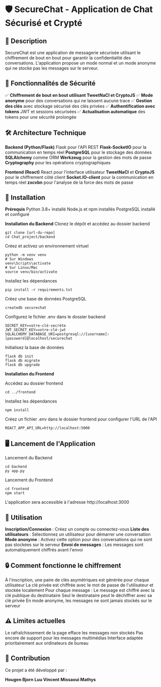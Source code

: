# 🛡️ SecureChat - Application de Chat Sécurisé et Crypté

## 📝 Description

SecureChat est une application de messagerie sécurisée utilisant le chiffrement de bout en bout pour garantir la confidentialité des conversations. L'application propose un mode normal et un mode anonyme qui ne stocke pas les messages sur le serveur.

## 🔐 Fonctionnalités de Sécurité

✅ **Chiffrement de bout en bout utilisant TweetNaCl et CryptoJS**
✅ **Mode anonyme** pour des conversations qui ne laissent aucune trace
✅ **Gestion des clés** avec stockage sécurisé des clés privées
✅ **Authentification avec tokens** JWT et sessions sécurisées
✅ **Actualisation automatique** des tokens pour une sécurité prolongée

## 🛠️ Architecture Technique

**Backend (Python/Flask)**
Flask pour l'API REST
**Flask-SocketIO** pour la communication en temps réel
**PostgreSQL** pour le stockage des données
**SQLAlchemy** comme ORM
**Werkzeug** pour la gestion des mots de passe
**Cryptography** pour les opérations cryptographiques

**Frontend (React)**
React pour l'interface utilisateur
**TweetNaCl** et **CryptoJS** pour le chiffrement côté client
**Socket.IO-client** pour la communication en temps réel
**zxcvbn** pour l'analyse de la force des mots de passe

## 🚀 Installation

**Prérequis**
Python 3.8+ installé
Node.js et npm installés
PostgreSQL installé et configuré

**Installation du Backend**
Clonez le dépôt et accédez au dossier backend

```shell
git clone [url-du-repo]
cd Chat_project/backend
```

Créez et activez un environnement virtuel

```shell
python -m venv venv
# Sur Windows
venv\Scripts\activate
# Sur Linux/Mac
source venv/bin/activate
```

Installez les dépendances

```shell
pip install -r requirements.txt
```

Créez une base de données PostgreSQL

```shell
createdb securechat
```

Configurez le fichier .env dans le dossier backend

```
SECRET_KEY=votre-clé-secrète
JWT_SECRET_KEY=votre-clé-jwt
SQLALCHEMY_DATABASE_URI=postgresql://[username]:[password]@localhost/securechat
```

Initialisez la base de données

```shell
flask db init
flask db migrate
flask db upgrade
```

**Installation du Frontend**

Accédez au dossier frontend

```shell
cd ../frontend
```

Installez les dépendances

```shell
npm install
```

Créez un fichier .env dans le dossier frontend pour configurer l'URL de l'API

```
REACT_APP_API_URL=http://localhost:5000
```

## 🖥️ Lancement de l'Application

Lancement du Backend

```shell
cd backend
py app.py
```

Lancement du Frontend

```shell
cd frontend
npm start
```

L'application sera accessible à l'adresse http://localhost:3000

## 📱 Utilisation

**Inscription/Connexion** : Créez un compte ou connectez-vous
**Liste des utilisateurs** : Sélectionnez un utilisateur pour démarrer une conversation
**Mode anonyme** : Activez cette option pour des conversations qui ne sont pas stockées sur le serveur
**Envoi de messages** : Les messages sont automatiquement chiffrés avant l'envoi

## 🔒 Comment fonctionne le chiffrement

À l'inscription, une paire de clés asymétriques est générée pour chaque utilisateur
La clé privée est chiffrée avec le mot de passe de l'utilisateur et stockée localement
Pour chaque message :
Le message est chiffré avec la clé publique du destinataire
Seul le destinataire peut le déchiffrer avec sa clé privée
En mode anonyme, les messages ne sont jamais stockés sur le serveur

## ⚠️ Limites actuelles

Le rafraîchissement de la page efface les messages non stockés
Pas encore de support pour les messages multimédias
Interface adaptée prioritairement aux ordinateurs de bureau

## 🤝 Contribution

Ce projet a été développé par :

**Hougen Bjorn**
**Luu Vincent**
**Missaoui Mathys**